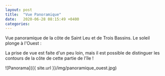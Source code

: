 ```yaml
---
layout: post
title:  "Vue Panoramique"
date:   2020-06-28 08:15:49 +0400
categories: 
---
```



Vue panoramique de la côte de Saint Leu et de Trois Bassins. Le soleil plonge à l'Ouest :

La prise de vue est faite d'un peu loin, mais il est possible de distinguer les contours de la côte de cette partie de l'île !

![Panorama]({{ site.url }}/img/panoramique_ouest.jpg)
